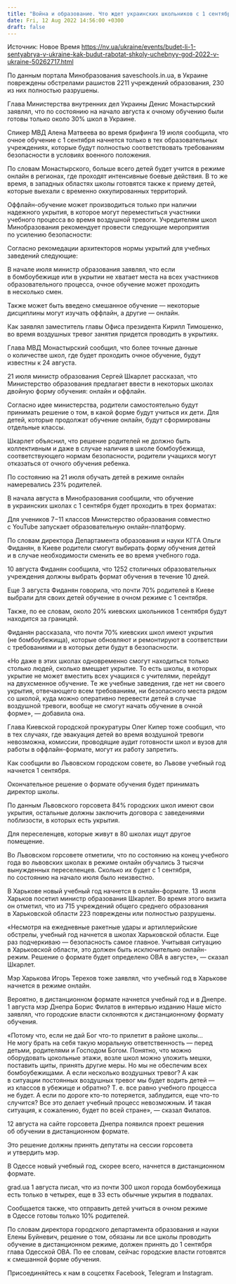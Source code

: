 ```yaml
---
title: "Война и образование. Что ждет украинских школьников с 1 сентября"
date: Fri, 12 Aug 2022 14:56:00 +0300
draft: false
---
```

Источник: Новое Время https://nv.ua/ukraine/events/budet-li-1-sentyabrya-v-ukraine-kak-budut-rabotat-shkoly-uchebnyy-god-2022-v-ukraine-50262717.html


По данным портала Минобразования saveschools.in.ua, в Украине повреждены обстрелами рашистов 2211 учреждений образования, 230 из них полностью разрушены.

Глава Министерства внутренних дел Украины Денис Монастырский заявлял, что по состоянию на начало августа к очному обучению были готовы только около 30% школ в Украине.

Спикер МВД Алена Матвеева во время брифинга 19 июля сообщила, что очное обучение с 1 сентября начнется только в тех образовательных учреждениях, которые будут полностью соответствовать требованиям безопасности в условиях военного положения.

По словам Монастырского, больше всего детей будет учится в режиме онлайн в регионах, где проходят интенсивные боевые действия. В то же время, в западных областях школы готовятся также к приему детей, которые выехали с временно оккупированных территорий.

Оффлайн-обучение может производиться только при наличии надежного укрытия, в которое могут переместиться участники учебного процесса во время воздушной тревоги. Учредителям школ Минобразования рекомендует провести следующие мероприятия по усилению безопасности:

Согласно рекомедации архитекторов нормы укрытий для учебных заведений следующие:

В начале июля министр образования заявлял, что если в бомбоубежище или в укрытии не хватает места на всех участников образовательного процесса, очное обучение может проходить в несколько смен.

 Также может быть введено смешанное обучение — некоторые дисциплины могут изучать оффлайн, а другие — онлайн.

Как заявлял заместитель главы Офиса президента Кирилл Тимошенко, во время воздушных тревог занятия придется проводить в укрытиях.

Глава МВД Монастырский сообщил, что более точные данные о количестве школ, где будет проходить очное обучение, будут известны к 24 августа.

21 июля министр образования Сергей Шкарлет рассказал, что Министерство образования предлагает ввести в некоторых школах двойную форму обучения: онлайн и оффлайн.

Согласно идее министерства, родители самостоятельно будут принимать решение о том, в какой форме будут учиться их дети. Для детей, которые продолжат обучение онлайн, будут сформированы отдельные классы.

Шкарлет объяснил, что решение родителей не должно быть коллективным и даже в случае наличия в школе бомбоубежища, соответствующего нормам безопасности, родители учащихся могут отказаться от очного обучения ребенка.

По состоянию на 21 июля обучать детей в режиме онлайн намеревались 23% родителей.

В начала августа в Минобразования сообщили, что обучение в украинских школах с 1 сентября будет проходить в трех форматах:

Для учеников 7−11 классов Министерство образования совместно с YouTube запускает образовательную онлайн-платформу.

 По словам директора Департамента образования и науки КГГА Ольги Фиданян, в Киеве родители смогут выбирать форму обучения детей и в случае необходимости сменить ее во время учебного года.

 10 августа Фиданян сообщила, что 1252 столичных образовательных учреждения должны выбрать формат обучения в течение 10 дней.

Еще 3 августа Фиданян говорила, что почти 70% родителей в Киеве выбрали для своих детей обучение в очном режиме с 1 сентября.

Также, по ее словам, около 20% киевских школьников 1 сентября будут находится за границей.

Фиданян рассказала, что почти 70% киевских школ имеют укрытия (не бомбоубежища), которые обновляют и ремонтируют в соответствии с требованиями и в которых дети будут в безопасности.

«Но даже в этих школах одновременно смогут находиться только столько людей, сколько вмещает укрытие. То есть школы, в которых укрытие не может вместить всех учащихся с учителями, перейдут на двухсменное обучение. Те же учебные заведения, где нет ни своего укрытия, отвечающего всем требованиям, ни безопасного места рядом со школой, куда можно оперативно перевести детей в случае воздушной тревоги, вообще не смогут начать обучение в очной форме», — добавила она.

 Глава Киевской городской прокуратуры Олег Кипер тоже сообщил, что в тех случаях, где эвакуация детей во время воздушной тревоги невозможна, комиссии, проводящие аудит готовности школ и вузов для работы в оффлайн-формате, могут их работу запретить.

Как сообщили во Львовском городском совете, во Львове учебный год начнется 1 сентября.

Окончательное решение о формате обучения будет принимать директор школы.

По данным Львовского горсовета 84% городских школ имеют свои укрытия, остальные должны заключить договора с заведениями поблизости, в которых есть укрытия.

Для переселенцев, которые живут в 80 школах ищут другое помещение.

Во Львовском горсовете отметили, что по состоянию на конец учебного года во львовских школах в режиме онлайн обучались 3 тысячи вынужденных переселенцев. Сколько их будет с 1 сентября, по состоянию на начало июля было неизвестно.

В Харькове новый учебный год начнется в онлайн-формате. 13 июля Харьков посетил министр образования Шкарлет. Во время этого визита он отметил, что из 715 учреждений общего среднего образования в Харьковской области 223 повреждены или полностью разрушены.

«Несмотря на ежедневные ракетные удары и артиллерийские обстрелы, учебный год начнется в школах Харьковской области. Еще раз подчеркиваю — безопасность самое главное. Учитывая ситуацию в Харьковской области, это должен быть исключительно онлайн-режим. Решение о формате будет определено ОВА в августе», — сказал Шкарлет.

Мэр Харькова Игорь Терехов тоже заявлял, что учебный год в Харькове начнется в режиме онлайн.

Вероятно, в дистанционном формате начнется учебный год и в Днепре. 1 августа мэр Днепра Борис Филатов в интервью изданию Наше місто заявлял, что городские власти склоняются к дистанционному формату обучения.

«Потому что, если не дай Бог что-то прилетит в районе школы… Не могу брать на себя такую моральную ответственность — перед детьми, родителями и Господом Богом. Понятно, что можно оборудовать цокольные этажи, возле школ можно уложить мешки, поставить щиты, принять другие меры. Но мы не обеспечим всех бомбоубежищами. А если несколько воздушных тревог? А как в ситуации постоянных воздушных тревог мы будет водить детей — из классов в убежище и обратно? Т. е. все равно учебного процесса не будет. А если по дороге кто-то потеряется, заблудится, еще что-то случится? Все это делает учебный процесс невозможным. И такая ситуация, к сожалению, будет по всей стране», — сказал Филатов.

12 августа на сайте горсовета Днепра появился проект решения об обучении в дистанционном формате. 

Это решение должны принять депутаты на сессии горсовета и утвердить мэр.

В Одессе новый учебный год, скорее всего, начнется в дистанционном формате.

grad.ua 1 августа писал, что из почти 300 школ города бомбоубежища есть только в четырех, еще в 33 есть обычные укрытия в подвалах.

Сообщается также, что отправить детей учиться в очном режиме в Одессе готовы только 10% родителей.

По словам директора городского департамента образования и науки Елены Буйневич, решение о том, обязаны ли все школы проводить обучение в дистанционном режиме, должен принять до 1 сентября глава Одесской ОВА. По ее словам, сейчас городские власти готовятся к смешанной форме обучения.

Присоединяйтесь к нам в соцсетях Facebook, Telegram и Instagram.

